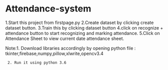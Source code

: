 # Attendance-system


1.Start this project from firstpage.py
2.Create dataset by clicking create dataset button.
3.Train this by clicking dataset button
4.click on recognize + attendance button to start recognizing and marking attendance.
5.Click on Attendance Sheet to view current date attendance sheet.


Note:1. Download libraries accordingly by opening python file : tkinter,firebase,numpy,pillow,xlwrite,opencv3.4

     2. Run it using python 3.6
     
